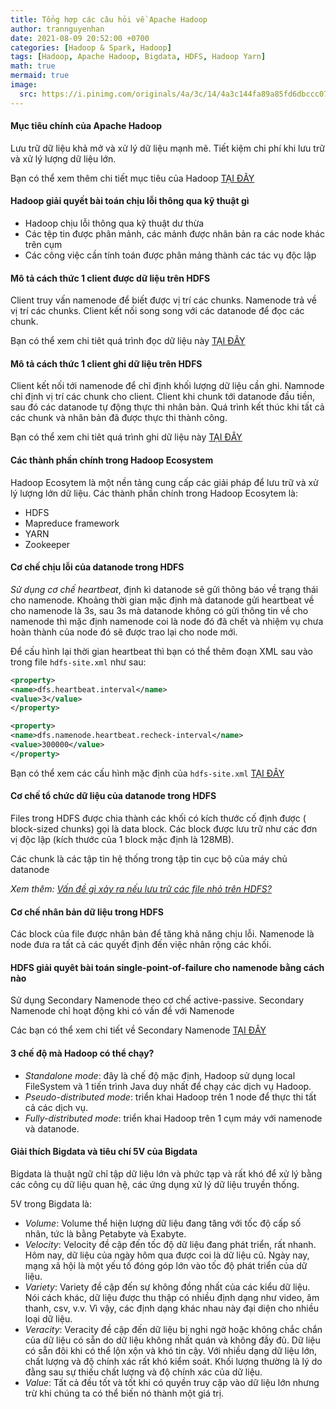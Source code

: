 ```yaml
---
title: Tổng hợp các câu hỏi về Apache Hadoop 
author: trannguyenhan
date: 2021-08-09 20:52:00 +0700
categories: [Hadoop & Spark, Hadoop]
tags: [Hadoop, Apache Hadoop, Bigdata, HDFS, Hadoop Yarn]
math: true
mermaid: true
image:
  src: https://i.pinimg.com/originals/4a/3c/14/4a3c144fa89a85fd6dbccc07bdb8509a.jpg
---
```

#### Mục tiêu chính của Apache Hadoop 
Lưu trữ dữ liệu khả mở và xử lý dữ liệu mạnh mẽ. Tiết kiệm chi phí khi lưu trữ và xử lý lượng dữ liệu lớn.

Bạn có thể xem thêm chi tiết mục tiêu của Hadoop [TẠI ĐÂY](https://demanejar.github.io/posts/hdfs-introduction/#m%E1%BB%A5c-ti%C3%AAu-c%E1%BB%A7a-hdfs)

#### Hadoop giải quyết bài toán chịu lỗi thông qua kỹ thuật gì
- Hadoop chịu lỗi thông qua kỹ thuật dư thừa
- Các tệp tin được phân mảnh, các mảnh được nhân bản ra các node khác trên cụm
- Các công việc cần tính toán được phân mảng thành các tác vụ độc lập 

#### Mô tả cách thức 1 client được dữ liệu trên HDFS
Client truy vấn namenode để biết được vị trí các chunks. Namenode trả về vị trí các chunks. Client kết nối song song với các datanode để đọc các chunk.

Bạn có thể xem chi tiêt quá trình đọc dữ liệu này [TẠI ĐÂY](https://demanejar.github.io/posts/hdfs-introduction/#read-data)

#### Mô tả cách thức 1 client ghi dữ liệu trên HDFS
Client kết nối tới namenode để chỉ định khối lượng dữ liệu cần ghi. Namnode chỉ định vị trí các chunk cho client. Client khi chunk tới datanode đầu tiền, sau đó các datanode tự động thực thi nhân bản. Quá trình kết thúc khi tất cả các chunk và nhân bản đã được thực thi thành công. 

Bạn có thể xem chi tiêt quá trình ghi dữ liệu này [TẠI ĐÂY](https://demanejar.github.io/posts/hdfs-introduction/#write-data)

#### Các thành phần chính trong Hadoop Ecosystem
Hadoop Ecosytem là một nền tảng cung cấp các giải pháp để lưu trữ và xử lý lượng lớn dữ liệu. 
Các thành phần chính trong Hadoop Ecosytem là: 
- HDFS 
- Mapreduce framework 
- YARN
- Zookeeper

#### Cơ chế chịu lỗi của datanode trong HDFS
*Sử dụng cơ chế heartbeat*, định kì datanode sẽ gửi thông báo về trạng thái cho namenode. Khoảng thời gian mặc định mà datanode gửi heartbeat về cho namenode là 3s, sau 3s mà datanode không có gửi thông tin về cho namenode thì mặc định namenode coi là node đó đã chết và nhiệm vụ chưa hoàn thành của node đó sẽ được trao lại cho node mới.

Để cấu hình lại thời gian heartbeat thì bạn có thể thêm đoạn XML sau vào trong file `hdfs-site.xml` như sau: 
```xml
<property>
<name>dfs.heartbeat.interval</name>
<value>3</value>
</property>

<property>
<name>dfs.namenode.heartbeat.recheck-interval</name>
<value>300000</value>
</property>
```

Bạn có thể xem các cấu hình mặc định của `hdfs-site.xml` [TẠI ĐÂY](https://hadoop.apache.org/docs/r2.7.0/hadoop-project-dist/hadoop-hdfs/hdfs-default.xml)

#### Cơ chế tổ chức dữ liệu của datanode trong HDFS
Files trong HDFS được chia thành các khối có kích thước cố định được ( block-sized chunks) gọi là data block. Các block được lưu trữ như các đơn vị độc lập (kích thước của 1 block mặc định là 128MB).
 
 Các chunk là các tập tin hệ thống trong tập tin cục bộ của máy chủ datanode
 
 *Xem thêm:* [*Vấn đề gì xảy ra nếu lưu trữ các file nhỏ trên HDFS?*](https://demanejar.github.io/posts/hdfs-introduction/#blocks)
 
#### Cơ chế nhân bản dữ liệu trong HDFS
Các block của file được nhân bản để tăng khả năng chịu lỗi. Namenode là node đưa ra tất cả các quyết định đến việc nhân rộng các khối. 

#### HDFS giải quyêt bài toán single-point-of-failure cho namenode bằng cách nào 
Sử dụng Secondary Namenode theo cơ chế active-passive. Secondary Namenode chỉ hoạt động khi có vấn đề với Namenode

Các bạn có thể xem chi tiết về Secondary Namenode [TẠI ĐÂY](https://demanejar.github.io/posts/hdfs-introduction/#secondary-namenode)

#### 3 chế độ mà Hadoop có thể chạy? 
- *Standalone mode*: đây là chế độ mặc định, Hadoop sử dụng local FileSystem và 1 tiến trình Java duy nhất để chạy các dịch vụ Hadoop.
- *Pseudo-distributed mode*: triển khai Hadoop trên 1 node để thực thi tất cả các dịch vụ.
- *Fully-distributed mode*: triển khai Hadoop trên 1 cụm máy với namenode và datanode.

#### Giải thích Bigdata và tiêu chí 5V của Bigdata
Bigdata là thuật ngữ chỉ tập dữ liệu lớn và phức tạp và rất khó để xử lý bằng các công cụ dữ liệu quan hệ, các ứng dụng xử lý dữ liệu truyền thống. 

5V trong Bigdata là: 
- *Volume*: Volume thể hiện lượng dữ liệu đang tăng với tốc độ cấp số nhân, tức là bằng Petabyte và Exabyte.
- *Velocity*: Velocity đề cập đến tốc độ dữ liệu đang phát triển, rất nhanh. Hôm nay, dữ liệu của ngày hôm qua được coi là dữ liệu cũ. Ngày nay, mạng xã hội là một yếu tố đóng góp lớn vào tốc độ phát triển của dữ liệu.
- *Variety*: Variety đề cập đến sự không đồng nhất của các kiểu dữ liệu. Nói cách khác, dữ liệu được thu thập có nhiều định dạng như video, âm thanh, csv, v.v. Vì vậy, các định dạng khác nhau này đại diện cho nhiều loại dữ liệu.
- *Veracity*: Veracity đề cập đến dữ liệu bị nghi ngờ hoặc không chắc chắn của dữ liệu có sẵn do dữ liệu không nhất quán và không đầy đủ. Dữ liệu có sẵn đôi khi có thể lộn xộn và khó tin cậy. Với nhiều dạng dữ liệu lớn, chất lượng và độ chính xác rất khó kiểm soát. Khối lượng thường là lý do đằng sau sự thiếu chất lượng và độ chính xác của dữ liệu.
- *Value*: Tất cả đều tốt và tốt khi có quyền truy cập vào dữ liệu lớn nhưng trừ khi chúng ta có thể biến nó thành một giá trị.
